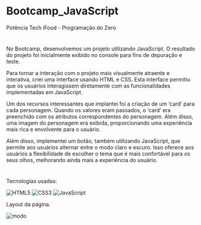 # Bootcamp_JavaScript
Potência Tech iFood - Programação do Zero

#

No Bootcamp, desenvolvemos um projeto utilizando JavaScript. O resultado do projeto foi inicialmente exibido no console para fins de depuração e teste.

Para tornar a interação com o projeto mais visualmente atraente e interativa, criei uma interface usando HTML e CSS. Esta interface permitiu que os usuários interagissem diretamente com as funcionalidades implementadas em JavaScript.

Um dos recursos interessantes que implantei foi a criação de um ‘card’ para cada personagem. Quando os valores eram passados, o ‘card’ era preenchido com os atributos correspondentes do personagem. Além disso, uma imagem do personagem era exibida, proporcionando uma experiência mais rica e envolvente para o usuário.

Além disso, implementei um botão, também utilizando JavaScript, que permite aos usuários alternar entre o modo claro e escuro. Isso oferece aos usuários a flexibilidade de escolher o tema que é mais confortável para os seus olhos, melhorando ainda mais a experiência do usuário.


#
Tecnologias usadas:

![HTML5](https://img.shields.io/badge/html5-%23E34F26.svg?style=for-the-badge&logo=html5&logoColor=white)
![CSS3](https://img.shields.io/badge/css3-%231572B6.svg?style=for-the-badge&logo=css3&logoColor=white)
![JavaScript](https://img.shields.io/badge/javascript-%23323330.svg?style=for-the-badge&logo=javascript&logoColor=%23F7DF1E)



Layout da página.

![modo](https://github.com/MiqueasL/Bootcamp_JavaScript/assets/114825728/4d602ae2-75a0-4731-9218-b8db21dbccad)

